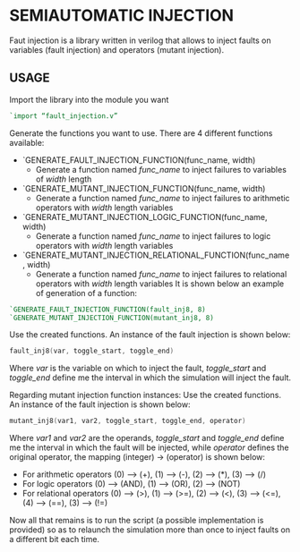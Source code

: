 # SEMIAUTOMATIC INJECTION
Faut injection is a library written in verilog that allows to inject faults on variables (fault injection) and operators (mutant injection).

## USAGE
Import the library into the module you want
```verilog
`import “fault_injection.v”
```

Generate the functions you want to use. There are 4 different functions available:
* `GENERATE_FAULT_INJECTION_FUNCTION(func_name, width)
  * Generate a function named *func_name* to inject failures to variables of *width* length
* `GENERATE_MUTANT_INJECTION_FUNCTION(func_name, width)
  * Generate a function named *func_name* to inject failures to arithmetic operators with *width* length variables
* `GENERATE_MUTANT_INJECTION_LOGIC_FUNCTION(func_name, width)
  * Generate a function named *func_name* to inject failures to logic operators with *width* length variables
* `GENERATE_MUTANT_INJECTION_RELATIONAL_FUNCTION(func_name, width)
  * Generate a function named *func_name* to inject failures to relational operators with *width* length variables
It is shown below an example of generation of a function:
```verilog
`GENERATE_FAULT_INJECTION_FUNCTION(fault_inj8, 8)
`GENERATE_MUTANT_INJECTION_FUNCTION(mutant_inj8, 8)
```

Use the created functions. An instance of the fault injection is shown below:
```verilog
fault_inj8(var, toggle_start, toggle_end)
```
Where *var* is the variable on which to inject the fault, *toggle_start* and *toggle_end* define me the interval in which the simulation will inject the fault.

Regarding mutant injection function instances:
Use the created functions. An instance of the fault injection is shown below:
```verilog
mutant_inj8(var1, var2, toggle_start, toggle_end, operator)
```
Where *var1* and *var2* are the operands, *toggle_start* and *toggle_end* define me the interval in which the fault will be injected, while *operator* defines the original operator, the mapping (integer) -> (operator) is shown below: 
* For arithmetic operators (0) --> (+), (1) --> (-), (2) --> (*), (3) --> (/)
* For logic operators (0) --> (AND), (1) --> (OR), (2) --> (NOT)
* For relational operators (0) --> (>), (1) --> (>=), (2) --> (<), (3) --> (<=), (4) --> (==), (3) --> (!=)

Now all that remains is to run the script (a possible implementation is provided) so as to relaunch the simulation more than once to inject faults on a different bit each time.


